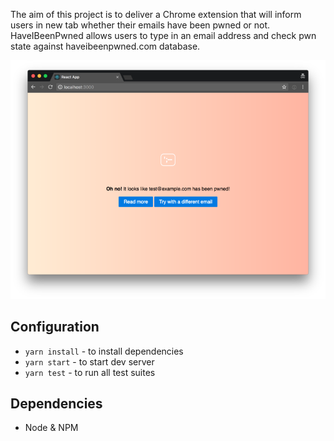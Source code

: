 The aim of this project is to deliver a Chrome extension that will inform users in new tab whether their emails have been pwned or not.
HaveIBeenPwned allows users to type in an email address and check pwn state against haveibeenpwned.com database.

![Alt text](screenshot.png?raw=true "Screenshot")

## Configuration
* `yarn install` - to install dependencies
* `yarn start` - to start dev server
* `yarn test` - to run all test suites

## Dependencies
* Node & NPM
